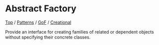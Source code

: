# Abstract Factory

[Top](../../../../README.md) /
[Patterns](../../../patterns.md) /
[GoF](../../gof.md) /
[Creational](../creational.md)

Provide an interface for creating families of related or dependent objects without specifying their concrete classes.
